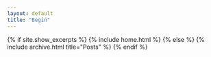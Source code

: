 ```yaml
---
layout: default
title: "Begin"
---
```


{% if site.show_excerpts %}
  {% include home.html %}
{% else %}
  {% include archive.html title="Posts" %}
{% endif %}
